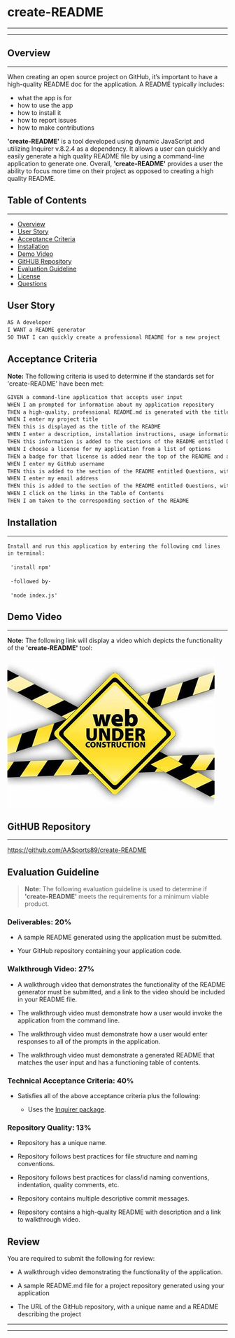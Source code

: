   # create-README
  ---
  ---

  ## Overview
  ---
  When creating an open source project on GitHub, it’s important to have a high-quality README doc for the application. A README typically includes: 
  * what the app is for 
  * how to use the app 
  * how to install it 
  * how to report issues 
  * how to make contributions

**'create-README'** is a tool developed using dynamic JavaScript and utilizing Inquirer v.8.2.4 as a dependency. It allows a user can quickly and easily generate a high quality README file by using a command-line application to generate one. Overall, **'create-README'** provides a user the ability to focus more time on their project as opposed to creating a high quality README.

  ## Table of Contents
  ---

  * [Overview](#overview)
  * [User Story](#user-story)
  * [Acceptance Criteria](#acceptance-criteria)
  * [Installation](#installation)
  * [Demo Video](#demo-video)
  * [GitHUB Repository](#github-repository)
  * [Evaluation Guideline](#evaluation-guideline)
  * [License](#license)
  * [Questions](#questions)

## User Story

```md
AS A developer
I WANT a README generator
SO THAT I can quickly create a professional README for a new project
```

## Acceptance Criteria

**Note:** The following criteria is used to determine if the standards set for 'create-README' have been met:

```md
GIVEN a command-line application that accepts user input
WHEN I am prompted for information about my application repository
THEN a high-quality, professional README.md is generated with the title of my project and sections entitled Description, Table of Contents, Installation, Usage, License, Contributing, Tests, and Questions
WHEN I enter my project title
THEN this is displayed as the title of the README
WHEN I enter a description, installation instructions, usage information, contribution guidelines, and test instructions
THEN this information is added to the sections of the README entitled Description, Installation, Usage, Contributing, and Tests
WHEN I choose a license for my application from a list of options
THEN a badge for that license is added near the top of the README and a notice is added to the section of the README entitled License that explains which license the application is covered under
WHEN I enter my GitHub username
THEN this is added to the section of the README entitled Questions, with a link to my GitHub profile
WHEN I enter my email address
THEN this is added to the section of the README entitled Questions, with instructions on how to reach me with additional questions
WHEN I click on the links in the Table of Contents
THEN I am taken to the corresponding section of the README
```

  ## Installation
  ----
```
Install and run this application by entering the following cmd lines in terminal:

 'install npm'

 -followed by- 

 'node index.js' 
```
  
  ## Demo Video
  ---
  **Note:** The following link will display a video which depicts the functionality of the **'create-README'** tool:

  <img src=./Devlp/images/testimg.jpg>

  ## GitHUB Repository
  ---
  https://github.com/AASports89/create-README

  ## Evaluation Guideline

> **Note**: The following evaluation guideline is used to determine if **'create-README'** meets the requirements for a minimum viable product.

### Deliverables: 20%

* A sample README generated using the application must be submitted.

* Your GitHub repository containing your application code.

### Walkthrough Video: 27%

* A walkthrough video that demonstrates the functionality of the README generator must be submitted, and a link to the video should be included in your README file.

* The walkthrough video must demonstrate how a user would invoke the application from the command line.

* The walkthrough video must demonstrate how a user would enter responses to all of the prompts in the application.

* The walkthrough video must demonstrate a generated README that matches the user input and has a functioning table of contents.

### Technical Acceptance Criteria: 40%

* Satisfies all of the above acceptance criteria plus the following:

	* Uses the [Inquirer package](https://www.npmjs.com/package/inquirer/v/8.2.4).

### Repository Quality: 13%

* Repository has a unique name.

* Repository follows best practices for file structure and naming conventions.

* Repository follows best practices for class/id naming conventions, indentation, quality comments, etc.

* Repository contains multiple descriptive commit messages.

* Repository contains a high-quality README with description and a link to walkthrough video.


## Review

You are required to submit the following for review:

* A walkthrough video demonstrating the functionality of the application.

* A sample README.md file for a project repository generated using your application

* The URL of the GitHub repository, with a unique name and a README describing the project

---
---
